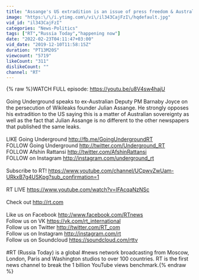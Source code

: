 ```yaml
---
title: "Assange's US extradition is an issue of press freedom & Australian sovereignty - ex-Deputy PM"
image: "https:\/\/i.ytimg.com\/vi\/il343CajFzI\/hqdefault.jpg"
vid_id: "il343CajFzI"
categories: "News-Politics"
tags: ["RT","Russia Today","happening now"]
date: "2022-02-23T04:11:47+03:00"
vid_date: "2019-12-10T11:58:15Z"
duration: "PT13M20S"
viewcount: "5719"
likeCount: "311"
dislikeCount: ""
channel: "RT"
---
```

{% raw %}WATCH FULL episode: <a rel="nofollow" target="blank" href="https://youtu.be/u8V4sw4hajU">https://youtu.be/u8V4sw4hajU</a><br /><br />Going Underground speaks to ex-Australian Deputy PM Barnaby Joyce on the persecution of Wikileaks founder Julian Assange. He strongly opposes his extradition to the US saying this is a matter of Australian sovereignty as well as the fact that Julian Assange is no different to the other newspapers that published the same leaks.<br /><br />LIKE Going Underground <a rel="nofollow" target="blank" href="http://fb.me/GoingUndergroundRT">http://fb.me/GoingUndergroundRT</a><br />FOLLOW Going Underground <a rel="nofollow" target="blank" href="http://twitter.com/Underground_RT">http://twitter.com/Underground_RT</a><br />FOLLOW Afshin Rattansi <a rel="nofollow" target="blank" href="http://twitter.com/AfshinRattansi">http://twitter.com/AfshinRattansi</a><br />FOLLOW on Instagram <a rel="nofollow" target="blank" href="http://instagram.com/underground_rt">http://instagram.com/underground_rt</a><br /><br />Subscribe to RT! <a rel="nofollow" target="blank" href="https://www.youtube.com/channel/UCpwvZwUam-URkxB7g4USKpg?sub_confirmation=1">https://www.youtube.com/channel/UCpwvZwUam-URkxB7g4USKpg?sub_confirmation=1</a><br /><br />RT LIVE <a rel="nofollow" target="blank" href="https://www.youtube.com/watch?v=IFAcqaNzNSc">https://www.youtube.com/watch?v=IFAcqaNzNSc</a> <br /><br />Check out <a rel="nofollow" target="blank" href="http://rt.com">http://rt.com</a><br /><br />Like us on Facebook <a rel="nofollow" target="blank" href="http://www.facebook.com/RTnews">http://www.facebook.com/RTnews</a><br />Follow us on VK <a rel="nofollow" target="blank" href="https://vk.com/rt_international">https://vk.com/rt_international</a><br />Follow us on Twitter <a rel="nofollow" target="blank" href="http://twitter.com/RT_com">http://twitter.com/RT_com</a><br />Follow us on Instagram <a rel="nofollow" target="blank" href="http://instagram.com/rt">http://instagram.com/rt</a><br />Follow us on Soundcloud <a rel="nofollow" target="blank" href="https://soundcloud.com/rttv">https://soundcloud.com/rttv</a><br /><br />#RT (Russia Today) is a global #news network broadcasting from Moscow, London, Paris and Washington studios to over 100 countries. RT is the first news channel to break the 1 billion YouTube views benchmark.{% endraw %}
